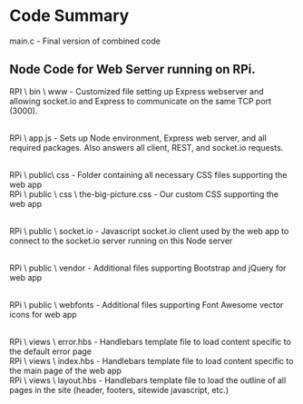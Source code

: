 <h1>Code Summary</h1>

main.c - Final version of combined code


## Node Code for Web Server running on RPi. 

RPI \ bin \ www - Customized file setting up Express webserver and allowing socket.io and Express to communicate on the same TCP port (3000).<br/><br/>

RPi \ app.js - Sets up Node environment, Express web server, and all required packages. Also answers all client, REST, and socket.io requests.<br/><br/>

RPi \ public\ css - Folder containing all necessary CSS files supporting the web app<br/>
RPi \ public \ css \ the-big-picture.css - Our custom CSS supporting the web app<br/><br/>

RPi \ public \ socket.io - Javascript socket.io client used by the web app to connect to the socket.io server running on this Node server<br/><br/>

RPi \ public \ vendor - Additional files supporting Bootstrap and jQuery for web app<br/><br/>

RPi \ public \ webfonts - Additional files supporting Font Awesome vector icons for web app<br/><br/>

RPi \ views \ error.hbs - Handlebars template file to load content specific to the default error page<br/>
RPi \ views \ index.hbs - Handlebars template file to load content specific to the main page of the web app<br/>
RPi \ views \ layout.hbs - Handlebars template file to load the outline of all pages in the site (header, footers, sitewide javascript, etc.)<br/>